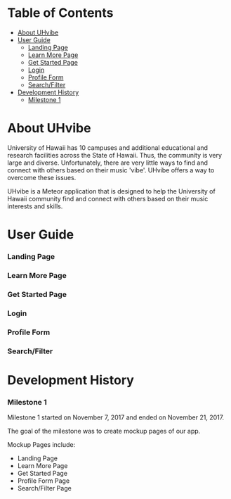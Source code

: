 # Table of Contents

* [About UHvibe](#about-uhvibe)
* [User Guide](#user-guide)
  * [Landing Page](#landing-page)
  * [Learn More Page](#learn-more-page)
  * [Get Started Page](#get-started-page)
  * [Login](#login)
  * [Profile Form](#profile-form)
  * [Search/Filter](#search/filter)
* [Development History](#development-history)
  * [Milestone 1](#milestone-1)
  
# About UHvibe

University of Hawaii has 10 campuses and additional educational and research facilities across the State of Hawaii. Thus, the community is very large and diverse. Unfortunately, there are very little ways to find and connect with others based on their music 'vibe'. UHvibe offers a way to overcome these issues.

UHvibe is a Meteor application that is designed to help the University of Hawaii community find and connect with others based on their music interests and skills. 

# User Guide

### Landing Page

### Learn More Page

### Get Started Page

### Login

### Profile Form

### Search/Filter

# Development History
### Milestone 1
Milestone 1 started on November 7, 2017 and ended on November 21, 2017.

The goal of the milestone was to create mockup pages of our app.

Mockup Pages include: 
* Landing Page
* Learn More Page
* Get Started Page
* Profile Form Page
* Search/Filter Page

